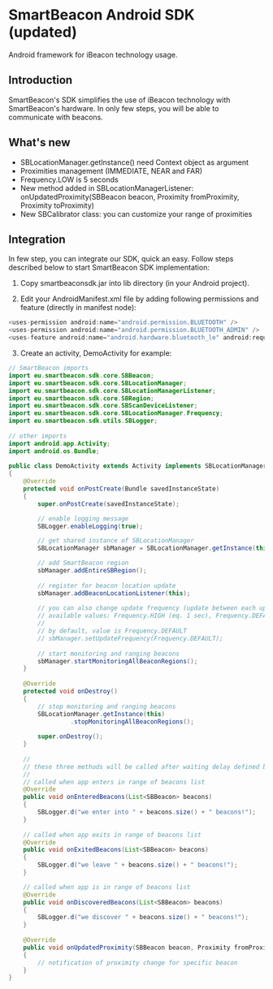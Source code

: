 SmartBeacon Android SDK (updated)
=======================

Android framework for iBeacon technology usage.


Introduction
--------------------

SmartBeacon's SDK simplifies the use of iBeacon technology with SmartBeacon's hardware. In only few steps, you will be able to communicate with beacons.


What's new
--------------------

- SBLocationManager.getInstance() need Context object as argument
- Proximities management (IMMEDIATE, NEAR and FAR) 
- Frequency.LOW is 5 seconds
- New method added in SBLocationManagerListener: onUpdatedProximity(SBBeacon beacon, Proximity fromProximity, Proximity toProximity) 
- New SBCalibrator class: you can customize your range of proximities


Integration
--------------------

In few step, you can integrate our SDK, quick an easy.
Follow steps described below to start SmartBeacon SDK implementation:

1. Copy smartbeaconsdk.jar into lib directory (in your Android project).

2. Edit your AndroidManifest.xml file by adding following permissions and feature (directly in manifest node):
```java
<uses-permission android:name="android.permission.BLUETOOTH" />
<uses-permission android:name="android.permission.BLUETOOTH_ADMIN" />
<uses-feature android:name="android.hardware.bluetooth_le" android:required="false" />
```
	
3. Create an activity, DemoActivity for example:
```java
// SmartBeacon imports
import eu.smartbeacon.sdk.core.SBBeacon;
import eu.smartbeacon.sdk.core.SBLocationManager;
import eu.smartbeacon.sdk.core.SBLocationManagerListener;
import eu.smartbeacon.sdk.core.SBRegion;
import eu.smartbeacon.sdk.core.SBScanDeviceListener;
import eu.smartbeacon.sdk.core.SBLocationManager.Frequency;
import eu.smartbeacon.sdk.utils.SBLogger;
	
// other imports
import android.app.Activity;
import android.os.Bundle;
	
public class DemoActivity extends Activity implements SBLocationManagerListener
{
	@Override
	protected void onPostCreate(Bundle savedInstanceState)
	{
		super.onPostCreate(savedInstanceState);

		// enable logging message
		SBLogger.enableLogging(true);

		// get shared instance of SBLocationManager
		SBLocationManager sbManager = SBLocationManager.getInstance(this);

		// add SmartBeacon region
		sbManager.addEntireSBRegion();
		
		// register for beacon location update
		sbManager.addBeaconLocationListener(this);
		
		// you can also change update frequency (update between each update)
		// available values: Frequency.HIGH (eq. 1 sec), Frequency.DEFAULT (eq. 3 sec) and Frequency.LOW (eq. 5 sec)
		//
		// by default, value is Frequency.DEFAULT
		// sbManager.setUpdateFrequency(Frequency.DEFAULT);
				
		// start monitoring and ranging beacons
		sbManager.startMonitoringAllBeaconRegions();
	}
	
	@Override
	protected void onDestroy()
	{
		// stop monitoring and ranging beacons
		SBLocationManager.getInstance(this)
				 .stopMonitoringAllBeaconRegions();
				 
		super.onDestroy();
	}
	
	//
	// these three methods will be called after waiting delay defined by frequency value.
	//
	// called when app enters in range of beacons list
	@Override
	public void onEnteredBeacons(List<SBBeacon> beacons)
	{
		SBLogger.d("we enter into " + beacons.size() + " beacons!");
	}
	
	// called when app exits in range of beacons list
	@Override
	public void onExitedBeacons(List<SBBeacon> beacons)
	{
		SBLogger.d("we leave " + beacons.size() + " beacons!");
	}

	// called when app is in range of beacons list
	@Override
	public void onDiscoveredBeacons(List<SBBeacon> beacons)
	{
		SBLogger.d("we discover " + beacons.size() + " beacons!");
	}
	
	@Override
	public void onUpdatedProximity(SBBeacon beacon, Proximity fromProximity, Proximity toProximity)
	{
		// notification of proximity change for specific beacon
	}
}
```
